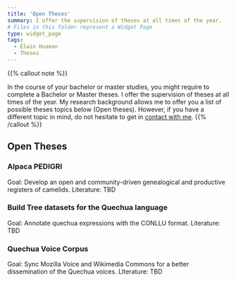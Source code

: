 ```yaml
---
title: 'Open Theses'
summary: I offer the supervision of theses at all times of the year.
# Files in this folder represent a Widget Page
type: widget_page
tags:
  - Elwin Huaman
  - Theses
---
```

{{% callout note %}}
<!-- See [All publications](./publication/).  -->
In the course of your bachelor or master studies, you might require to complete a Bachelor or Master theses. I offer the supervision of theses at all times of the year. My research background allows me to offer you a list of possible theses topics below (Open theses). However, if you have a different topic in mind, do not hesitate to get in 
<a href='https://elwin.huamanquispe.com/contact/'>contact with me</a>.
{{% /callout %}}

## Open Theses

### Alpaca PEDIGRI
Goal: Develop an open and community-driven genealogical and productive registers of camelids.
Literature: TBD

### Build Tree datasets for the Quechua language
Goal: Annotate quechua expressions with the CONLLU format. 
Literature: TBD

### Quechua Voice Corpus
Goal: Sync Mozilla Voice and Wikimedia Commons for a better dissemination of the Quechua voices.
LIterature: TBD